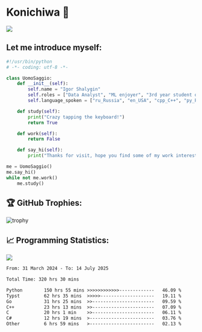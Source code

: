 # Konichiwa 👋
![](https://komarev.com/ghpvc/?username=IgorFandre&color=brightgreen)

## Let me introduce myself:
```py
#!/usr/bin/python
# -*- coding: utf-8 -*-

class UomoSaggio:
    def __init__(self):
        self.name = "Igor Shalygin"
        self.roles = ["Data Analyst", "ML enjoyer", "3rd year student of MIPT"]
        self.language_spoken = ["ru_Russia", "en_USA", "cpp_C++", "py_Python", "go_Golang"]

    def study(self):
        print("Crazy tapping the keyboard!")
        return True

    def work(self):
        return False

    def say_hi(self):
        print("Thanks for visit, hope you find some of my work interesting.")

me = UomoSaggio()
me.say_hi()
while not me.work()
    me.study()
```

## 🏆 GitHub Trophies:
![trophy](https://github-profile-trophy.vercel.app/?username=IgorFandre&title=MultiLanguage,Repositories,Commits,Experience,PullRequest,Reviews)

## 📈 Programming Statistics:

![](https://github-profile-summary-cards.vercel.app/api/cards/profile-details?username=IgorFandre&theme=solarized_dark)

<!--START_SECTION:waka-->

```txt
From: 31 March 2024 - To: 14 July 2025

Total Time: 320 hrs 30 mins

Python        150 hrs 55 mins >>>>>>>>>>>>-------------   46.09 %
Typst         62 hrs 35 mins  >>>>>--------------------   19.11 %
Go            31 hrs 25 mins  >>-----------------------   09.59 %
C++           23 hrs 13 mins  >>-----------------------   07.09 %
C             20 hrs 1 min    >>-----------------------   06.11 %
C#            12 hrs 19 mins  >------------------------   03.76 %
Other         6 hrs 59 mins   >------------------------   02.13 %
```

<!--END_SECTION:waka-->
